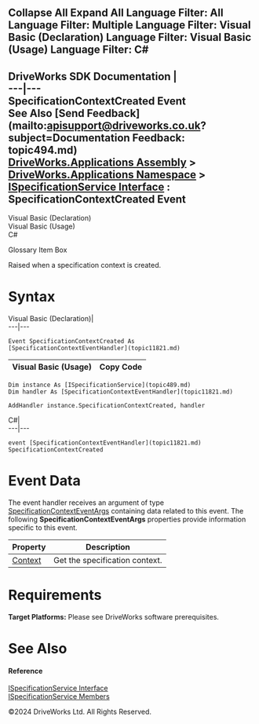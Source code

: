        

 Collapse All Expand All  Language Filter: All  Language Filter: Multiple  Language Filter: Visual Basic (Declaration) Language Filter: Visual Basic (Usage) Language Filter: C#  
---  
DriveWorks SDK Documentation  |   
---|---  
SpecificationContextCreated Event   
See Also [Send Feedback](mailto:apisupport@driveworks.co.uk?subject=Documentation Feedback: topic494.md)  
[DriveWorks.Applications Assembly](topic13.md) > [DriveWorks.Applications Namespace](topic16.md) > [ISpecificationService Interface](topic489.md) : SpecificationContextCreated Event  
---  
  
Visual Basic (Declaration)    
Visual Basic (Usage)    
C# 

Glossary Item Box

Raised when a specification context is created. 

# Syntax

Visual Basic (Declaration)|   
---|---  
      
    
    Event SpecificationContextCreated As [SpecificationContextEventHandler](topic11821.md)  
  
Visual Basic (Usage)| Copy Code  
---|---  
      
    
    Dim instance As [ISpecificationService](topic489.md)
    Dim handler As [SpecificationContextEventHandler](topic11821.md)
     
    AddHandler instance.SpecificationContextCreated, handler  
  
C#|   
---|---  
      
    
    event [SpecificationContextEventHandler](topic11821.md) SpecificationContextCreated  
  
# Event Data

The event handler receives an argument of type [SpecificationContextEventArgs](topic11284.md) containing data related to this event. The following **SpecificationContextEventArgs** properties provide information specific to this event.

Property| Description  
---|---  
[Context](topic11291.md)| Get the specification context.   
  
# Requirements

**Target Platforms:** Please see DriveWorks software prerequisites.

# See Also

#### Reference

[ISpecificationService Interface](topic489.md)   
[ISpecificationService Members](topic490.md)

©2024 DriveWorks Ltd. All Rights Reserved.
